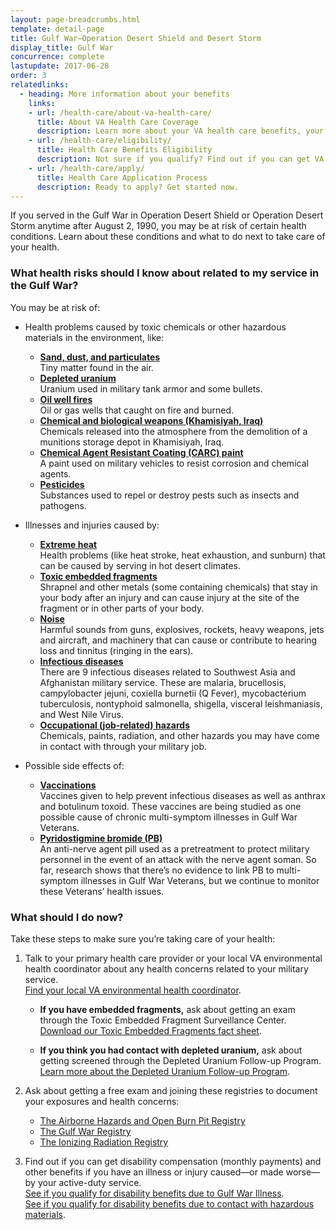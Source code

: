 ```yaml
---
layout: page-breadcrumbs.html
template: detail-page
title: Gulf War—Operation Desert Shield and Desert Storm
display_title: Gulf War
concurrence: complete
lastupdate: 2017-06-28
order: 3
relatedlinks:
  - heading: More information about your benefits
    links:
    - url: /health-care/about-va-health-care/
      title: About VA Health Care Coverage
      description: Learn more about your VA health care benefits, your health care team, and where you’ll go for care.
    - url: /health-care/eligibility/
      title: Health Care Benefits Eligibility
      description: Not sure if you qualify? Find out if you can get VA health care benefits.
    - url: /health-care/apply/
      title: Health Care Application Process
      description: Ready to apply? Get started now.
---
```


<div class="va-introtext">

If you served in the Gulf War in Operation Desert Shield or Operation Desert Storm anytime after August 2, 1990, you may be at risk of certain health conditions. Learn about these conditions and what to do next to take care of your health.

</div>

<div class="feature" markdown=“1”>

### What health risks should I know about related to my service in the Gulf War?

You may be at risk of:

- Health problems caused by toxic chemicals or other hazardous materials in the environment, like:
  - **[Sand, dust, and particulates](http://www.publichealth.va.gov/exposures/sand-dust-particulates/index.asp)** <br> Tiny matter found in the air.
  - **[Depleted uranium](http://www.publichealth.va.gov/exposures/depleted_uranium/index.asp)** <br> Uranium used in military tank armor and some bullets.
  - **[Oil well fires](http://www.publichealth.va.gov/exposures/gulfwar/sources/oil-well-fires.asp)** <br> Oil or gas wells that caught on fire and burned.
  - **[Chemical and biological weapons (Khamisiyah, Iraq)](http://www.publichealth.va.gov/exposures/gulfwar/sources/chem-bio-weapons.asp)** <br> Chemicals released into the atmosphere from the demolition of a munitions storage depot in Khamisiyah, Iraq.
  - **[Chemical Agent Resistant Coating (CARC) paint](http://www.publichealth.va.gov/exposures/gulfwar/sources/chem-bio-weapons.asp)** <br> A paint used on military vehicles to resist corrosion and chemical agents.
  - **[Pesticides](http://www.publichealth.va.gov/exposures/gulfwar/sources/pesticides.asp)** <br> Substances used to repel or destroy pests such as insects and pathogens.

- Illnesses and injuries caused by:
  - **[Extreme heat](http://www.publichealth.va.gov/exposures/heat-injuries/index.asp)** <br> Health problems (like heat stroke, heat exhaustion, and sunburn) that can be caused by serving in hot desert climates. 
  - **[Toxic embedded fragments](http://www.publichealth.va.gov/exposures/toxic_fragments/index.asp)** <br> Shrapnel and other metals (some containing chemicals) that stay in your body after an injury and can cause injury at the site of the fragment or in other parts of your body. 
  - **[Noise](http://www.publichealth.va.gov/exposures/noise/index.asp)** <br> Harmful sounds from guns, explosives, rockets, heavy weapons, jets and aircraft, and machinery that can cause or contribute to hearing loss and tinnitus (ringing in the ears).
  - **[Infectious diseases](http://www.publichealth.va.gov/exposures/infectious-diseases/index.asp)** <br> There are 9 infectious diseases related to Southwest Asia and Afghanistan military service. These are malaria, brucellosis, campylobacter jejuni, coxiella burnetii (Q Fever), mycobacterium tuberculosis, nontyphoid salmonella, shigella, visceral leishmaniasis, and West Nile Virus. 
  - **[Occupational (job-related) hazards](http://www.publichealth.va.gov/exposures/categories/occupational-hazards.asp)** <br> Chemicals, paints, radiation, and other hazards you may have come in contact with through your military job.

- Possible side effects of:
  - **[Vaccinations](http://www.publichealth.va.gov/exposures/gulfwar/sources/vaccinations.asp)** <br> Vaccines given to help prevent infectious diseases as well as anthrax and botulinum toxoid. These vaccines are being studied as one possible cause of chronic multi-symptom illnesses in Gulf War Veterans.
  - **[Pyridostigmine bromide (PB)](http://www.publichealth.va.gov/exposures/gulfwar/sources/pyridostigmine-bromide.asp)** <br> An anti-nerve agent pill used as a pretreatment to protect military personnel in the event of an attack with the nerve agent soman. So far, research shows that there’s no evidence to link PB to multi-symptom illnesses in Gulf War Veterans, but we continue to monitor these Veterans’ health issues. 

</div>

### What should I do now?

Take these steps to make sure you’re taking care of your health:

<ol class="process">
<li class="process-step list-one">

Talk to your primary health care provider or your local VA environmental health coordinator about any health concerns related to your military service. <br> [Find your local VA environmental health coordinator](https://www.publichealth.va.gov/exposures/coordinators.asp). 

- **If you have embedded fragments,** ask about getting an exam through the Toxic Embedded Fragment Surveillance Center.<br> [Download our Toxic Embedded Fragments fact sheet](http://www.publichealth.va.gov/docs/exposures/TEFSC-veterans-fact-sheet.pdf).  

- **If you think you had contact with depleted uranium,** ask about getting screened through the Depleted Uranium Follow-up Program. <br>[Learn more about the Depleted Uranium Follow-up Program](http://www.publichealth.va.gov/exposures/depleted_uranium/followup_program.asp).

</li>

<li class="process-step list-two">

Ask about getting a free exam and joining these registries to document your exposures and health concerns:
<br>
- [The Airborne Hazards and Open Burn Pit Registry](https://veteran.mobilehealth.va.gov/AHBurnPitRegistry/) 
- [The Gulf War Registry](http://www.publichealth.va.gov/exposures/gulfwar/benefits/registry-exam.asp)
- [The Ionizing Radiation Registry](https://www.publichealth.va.gov/exposures/radiation/benefits/registry-exam.asp)

</li>

<li class="process-step list-three">

Find out if you can get disability compensation (monthly payments) and other benefits if you have an illness or injury caused—or made worse—by your active-duty service. 
<br>
[See if you qualify for disability benefits due to Gulf War Illness](/disability-benefits/conditions/exposure-to-hazardous-materials/gulf-war-illness/).
<br>
[See if you qualify for disability benefits due to contact with hazardous materials](/disability-benefits/conditions/exposure-to-hazardous-materials/).

</li>
</ol>
